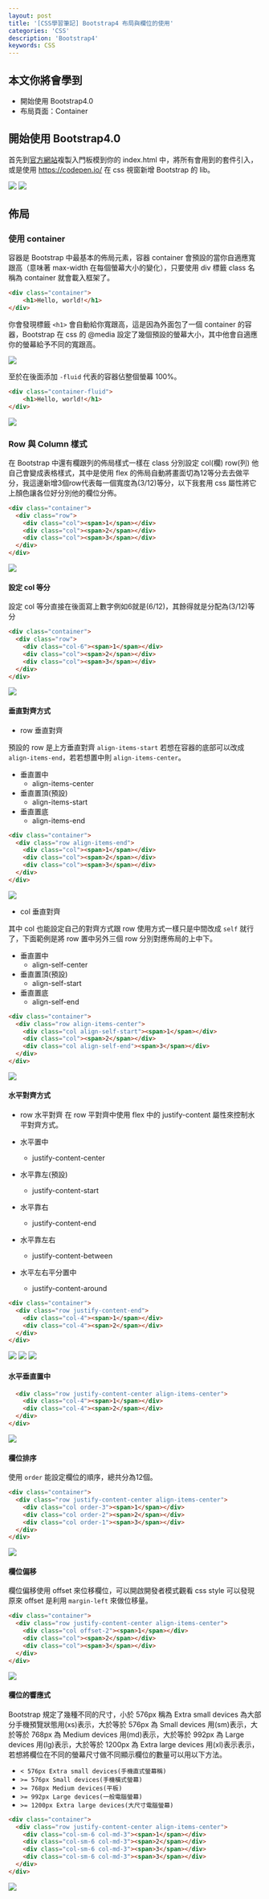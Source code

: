 ```yaml
---
layout: post
title: '[CSS學習筆記] Bootstrap4 布局與欄位的使用'
categories: 'CSS'
description: 'Bootstrap4'
keywords: CSS
---
```



## 本文你將會學到
- 開始使用 Bootstrap4.0
- 布局頁面：Container


## 開始使用 Bootstrap4.0
首先到[官方網站](https://getbootstrap.com/docs/4.0/getting-started/introduction/)複製入門板模到你的 index.html 中，將所有會用到的套件引入，或是使用 https://codepen.io/ 在 css 視窗新增 Bootstrap 的 lib。

<img src="/images/posts/css/2018/img1070106-1.png">
<img src="/images/posts/css/2018/img1070106-15.png">

## 佈局

### 使用 container
容器是 Bootstrap 中最基本的佈局元素，容器 container 會預設的當你自適應寬跟高（意味著 max-width 在每個螢幕大小的變化），只要使用 div 標籤 class 名稱為 container 就會載入框架了。

```html
<div class="container">
    <h1>Hello, world!</h1>
</div>
```

你會發現標籤 `<h1>` 會自動給你寬跟高，這是因為外面包了一個 container 的容器，Bootstrap 在 css 的 @media 設定了幾個預設的螢幕大小，其中他會自適應你的螢幕給予不同的寬跟高。

<img src="/images/posts/css/2018/img1070106-2.png">

至於在後面添加 `-fluid` 代表的容器佔整個螢幕 100%。 

```html
<div class="container-fluid">
    <h1>Hello, world!</h1>
</div>
```

<img src="/images/posts/css/2018/img1070106-3.png">


### Row 與 Column 樣式
在 Bootstrap 中還有欄跟列的佈局樣式一樣在 class 分別設定 col(欄) row(列) 他自己會變成表格樣式，其中是使用 flex 的佈局自動將畫面切為12等分去去做平分，我這邊新增3個row代表每一個寬度為(3/12)等分，以下我套用 css 屬性將它上顏色讓各位好分別他的欄位分佈。

```html
<div class="container">
  <div class="row">
    <div class="col"><span>1</span></div>
    <div class="col"><span>2</span></div>
    <div class="col"><span>3</span></div>
  </div>
</div>
```

<img src="/images/posts/css/2018/img1070106-4.png">

#### 設定 col 等分
設定 col 等分直接在後面寫上數字例如6就是(6/12)，其餘得就是分配為(3/12)等分

```html
<div class="container">
  <div class="row">
    <div class="col-6"><span>1</span></div>
    <div class="col"><span>2</span></div>
    <div class="col"><span>3</span></div>
  </div>
</div>
```

<img src="/images/posts/css/2018/img1070106-5.png">

#### 垂直對齊方式

- row 垂直對齊

預設的 row 是上方垂直對齊 `align-items-start` 若想在容器的底部可以改成 `align-items-end`，若若想置中則 `align-items-center`。

- 垂直置中
  - align-items-center
- 垂直置頂(預設)
  - align-items-start
- 垂直置底
  - align-items-end

```html
<div class="container">
  <div class="row align-items-end">
    <div class="col"><span>1</span></div>
    <div class="col"><span>2</span></div>
    <div class="col"><span>3</span></div>
  </div>
</div>
```
<img src="/images/posts/css/2018/img1070106-6.png">

- col 垂直對齊

其中 col 也能設定自己的對齊方式跟 row 使用方式一樣只是中間改成 `self` 就行了，下面範例是將 row 置中另外三個 row 分別對應佈局的上中下。

- 垂直置中
  - align-self-center
- 垂直置頂(預設)
  - align-self-start
- 垂直置底
  - align-self-end

```html
<div class="container">
  <div class="row align-items-center">
    <div class="col align-self-start"><span>1</span></div>
    <div class="col"><span>2</span></div>
    <div class="col align-self-end"><span>3</span></div>
  </div>
</div>
```

<img src="/images/posts/css/2018/img1070106-7.png">

#### 水平對齊方式

- row 水平對齊
在 row 平對齊中使用 flex 中的 justify-content 屬性來控制水平對齊方式。

- 水平置中
  - justify-content-center
- 水平靠左(預設)
  - justify-content-start
- 水平靠右
  - justify-content-end
- 水平靠左右
  - justify-content-between
- 水平左右平分置中
  - justify-content-around

```html
<div class="container">
  <div class="row justify-content-end">
    <div class="col-4"><span>1</span></div>
    <div class="col-4"><span>2</span></div>
  </div>
</div>
```

<img src="/images/posts/css/2018/img1070106-8.png">
<img src="/images/posts/css/2018/img1070106-9.png">
<img src="/images/posts/css/2018/img1070106-10.png">

#### 水平垂直置中

```html
  <div class="row justify-content-center align-items-center">
    <div class="col-4"><span>1</span></div>
    <div class="col-4"><span>2</span></div>
  </div>
</div>
```

<img src="/images/posts/css/2018/img1070106-11.png">

#### 欄位排序
使用 `order` 能設定欄位的順序，總共分為12個。

```html
<div class="container">
  <div class="row justify-content-center align-items-center">
    <div class="col order-3"><span>1</span></div>
    <div class="col order-2"><span>2</span></div>
    <div class="col order-1"><span>3</span></div>
  </div>
</div>
```

<img src="/images/posts/css/2018/img1070106-12.png">

#### 欄位偏移
欄位偏移使用 offset 來位移欄位，可以開啟開發者模式觀看 css style 可以發現原來 offset 是利用 `margin-left` 來做位移量。

```html
<div class="container">
  <div class="row justify-content-center align-items-center">
    <div class="col offset-2"><span>1</span></div>
    <div class="col"><span>2</span></div>
    <div class="col"><span>3</span></div>
  </div>
</div>
```

<img src="/images/posts/css/2018/img1070106-13.png">

#### 欄位的響應式

Bootstrap 規定了幾種不同的尺寸，小於 576px 稱為 Extra small devices 為大部分手機預覽狀態用(xs)表示，大於等於 576px 為 Small devices 用(sm)表示，大於等於 768px 為 Medium devices 用(md)表示，大於等於 992px 為 Large devices 用(lg)表示，大於等於 1200px 為 Extra large devices 用(xl)表示表示，若想將欄位在不同的螢幕尺寸做不同顯示欄位的數量可以用以下方法。

- `< 576px Extra small devices(手機直式螢幕稱)`
- `>= 576px Small devices(手機橫式螢幕)`
- `>= 768px Medium devices(平板)`
- `>= 992px Large devices(一般電腦螢幕)`
- `>= 1200px Extra large devices(大尺寸電腦螢幕)`

```html
<div class="container">
  <div class="row justify-content-center align-items-center">
    <div class="col-sm-6 col-md-3"><span>1</span></div>
    <div class="col-sm-6 col-md-3"><span>2</span></div>
    <div class="col-sm-6 col-md-3"><span>3</span></div>
    <div class="col-sm-6 col-md-3"><span>3</span></div>
  </div>
</div>
```

<img src="/images/posts/css/2018/img1070106-14.gif">
